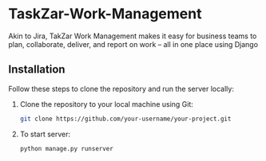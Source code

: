 # TaskZar-Work-Management
Akin to Jira, TakZar  Work Management makes it easy for business teams to plan, collaborate, deliver, and report on work – all in one place using Django

## Installation

Follow these steps to clone the repository and run the server locally:

1. Clone the repository to your local machine using Git:

   ```bash
   git clone https://github.com/your-username/your-project.git
   ```

2. To start server:

   ```bash
   python manage.py runserver
   ```
